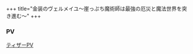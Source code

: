 +++
title="金装のヴェルメイユ～崖っぷち魔術師は最強の厄災と魔法世界を突き進む～"
+++

### PV
[ティザーPV](https://www.youtube.com/watch?v=UZkBdfB-YKY)

